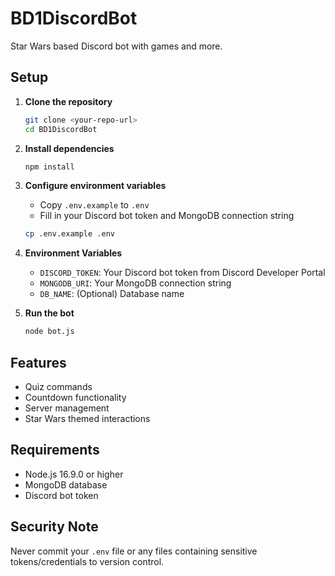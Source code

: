 # BD1DiscordBot
Star Wars based Discord bot with games and more.

## Setup

1. **Clone the repository**
   ```bash
   git clone <your-repo-url>
   cd BD1DiscordBot
   ```

2. **Install dependencies**
   ```bash
   npm install
   ```

3. **Configure environment variables**
   - Copy `.env.example` to `.env`
   - Fill in your Discord bot token and MongoDB connection string
   ```bash
   cp .env.example .env
   ```

4. **Environment Variables**
   - `DISCORD_TOKEN`: Your Discord bot token from Discord Developer Portal
   - `MONGODB_URI`: Your MongoDB connection string
   - `DB_NAME`: (Optional) Database name

5. **Run the bot**
   ```bash
   node bot.js
   ```

## Features
- Quiz commands
- Countdown functionality  
- Server management
- Star Wars themed interactions

## Requirements
- Node.js 16.9.0 or higher
- MongoDB database
- Discord bot token

## Security Note
Never commit your `.env` file or any files containing sensitive tokens/credentials to version control.

